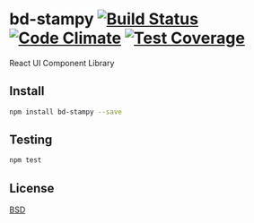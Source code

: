 bd-stampy  [![Build Status](https://travis-ci.org/bigdatr/bd-stampy.svg?branch=master)](https://travis-ci.org/bigdatr/bd-stampy) [![Code Climate](https://codeclimate.com/github/bigdatr/bd-stampy/badges/gpa.svg)](https://codeclimate.com/github/bigdatr/bd-stampy) [![Test Coverage](https://codeclimate.com/github/bigdatr/bd-stampy/badges/coverage.svg)](https://codeclimate.com/github/bigdatr/bd-stampy)
======

React UI Component Library

## Install

```sh
npm install bd-stampy --save
```

## Testing

```js
npm test
```

## License
[BSD](https://github.com/bigdatr/bd-stampy/blob/master/LICENSE)
